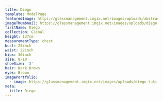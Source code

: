 ```yaml
---
title: Diego
template: ModelPage
featuredImage: https://glassmanagement.imgix.net/images/uploads/abstract-analog-art-390089.jpg
imageThumbnail: https://glassmanagement.imgix.net/images/uploads/diego-tuki-9.jpg
firstName: Diego
collection: Global
height: 137cm
measurementType: chest
bust: 25inch
waist: 22inch
hips: 30inch
size: 8-10
shoeSize: '3'
hair: Dark Brown
eyes: Brown
imagePortfolio:
  - image: https://glassmanagement.imgix.net/images/uploads/diego-tuki-9.jpg
meta:
  title: Diego
---
```


